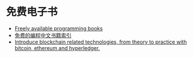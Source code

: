 # 免费电子书
- [Freely available programming books](https://github.com/EbookFoundation/free-programming-books)
- [免费的编程中文书籍索引](https://github.com/justjavac/free-programming-books-zh_CN)
- [Introduce blockchain related technologies, from theory to practice with bitcoin, ethereum and hyperledger.](https://github.com/yeasy/blockchain_guide)